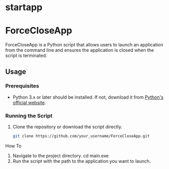 # startapp
# ForceCloseApp

ForceCloseApp is a Python script that allows users to launch an application from the command line and ensures the application is closed when the script is terminated.

## Usage

### Prerequisites

- Python 3.x or later should be installed. If not, download it from [Python's official website](https://www.python.org/downloads/).

### Running the Script

1. Clone the repository or download the script directly.
   
   ```bash
   git clone https://github.com/your_username/ForceCloseApp.git

How To
1. Navigate to the project directory.
   cd main.exe
2. Run the script with the path to the application you want to launch.
   
